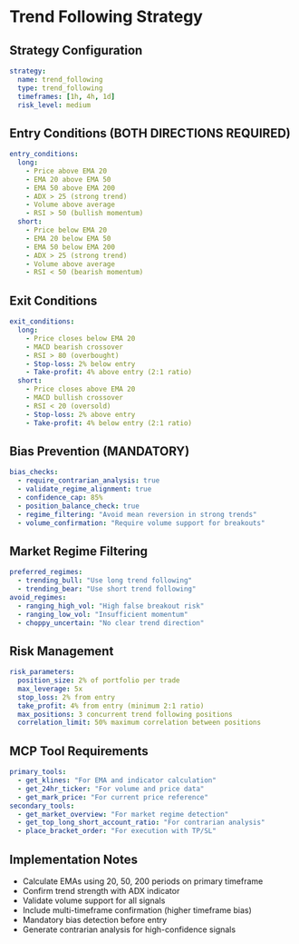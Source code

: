 # Trend Following Strategy

## Strategy Configuration
```yml
strategy:
  name: trend_following
  type: trend_following
  timeframes: [1h, 4h, 1d]
  risk_level: medium
```

## Entry Conditions (BOTH DIRECTIONS REQUIRED)
```yml
entry_conditions:
  long:
    - Price above EMA 20
    - EMA 20 above EMA 50
    - EMA 50 above EMA 200
    - ADX > 25 (strong trend)
    - Volume above average
    - RSI > 50 (bullish momentum)
  short:
    - Price below EMA 20
    - EMA 20 below EMA 50
    - EMA 50 below EMA 200
    - ADX > 25 (strong trend)
    - Volume above average
    - RSI < 50 (bearish momentum)
```

## Exit Conditions
```yml
exit_conditions:
  long:
    - Price closes below EMA 20
    - MACD bearish crossover
    - RSI > 80 (overbought)
    - Stop-loss: 2% below entry
    - Take-profit: 4% above entry (2:1 ratio)
  short:
    - Price closes above EMA 20
    - MACD bullish crossover
    - RSI < 20 (oversold)
    - Stop-loss: 2% above entry
    - Take-profit: 4% below entry (2:1 ratio)
```

## Bias Prevention (MANDATORY)
```yml
bias_checks:
  - require_contrarian_analysis: true
  - validate_regime_alignment: true
  - confidence_cap: 85%
  - position_balance_check: true
  - regime_filtering: "Avoid mean reversion in strong trends"
  - volume_confirmation: "Require volume support for breakouts"
```

## Market Regime Filtering
```yml
preferred_regimes:
  - trending_bull: "Use long trend following"
  - trending_bear: "Use short trend following"
avoid_regimes:
  - ranging_high_vol: "High false breakout risk"
  - ranging_low_vol: "Insufficient momentum"
  - choppy_uncertain: "No clear trend direction"
```

## Risk Management
```yml
risk_parameters:
  position_size: 2% of portfolio per trade
  max_leverage: 5x
  stop_loss: 2% from entry
  take_profit: 4% from entry (minimum 2:1 ratio)
  max_positions: 3 concurrent trend following positions
  correlation_limit: 50% maximum correlation between positions
```

## MCP Tool Requirements
```yml
primary_tools:
  - get_klines: "For EMA and indicator calculation"
  - get_24hr_ticker: "For volume and price data"
  - get_mark_price: "For current price reference"
secondary_tools:
  - get_market_overview: "For market regime detection"
  - get_top_long_short_account_ratio: "For contrarian analysis"
  - place_bracket_order: "For execution with TP/SL"
```

## Implementation Notes
- Calculate EMAs using 20, 50, 200 periods on primary timeframe
- Confirm trend strength with ADX indicator
- Validate volume support for all signals
- Include multi-timeframe confirmation (higher timeframe bias)
- Mandatory bias detection before entry
- Generate contrarian analysis for high-confidence signals
